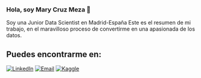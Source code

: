 ### Hola, soy Mary Cruz Meza  👋

Soy una Junior Data Scientist en Madrid-España
Este es el resumen de mi trabajo, en el maravilloso proceso de convertirme en una apasionada de los datos. 

## Puedes encontrarme en: 

[![LinkedIn](https://img.shields.io/badge/LinkedIn-0077B5?style=for-the-badge&logo=linkedin&logoColor=white)](https://www.linkedin.com/in/marycruzmezarivas/) [![Email](https://img.shields.io/badge/marycruzmezar@gmail.com-my_personal_email-EA4335?style=for-the-badge&logo=gmail&logoColor=BB001B&labelColor=FBBC05)](mailto:marycruzmezar@gmail.com) [![Kaggle](https://img.shields.io/badge/Kaggle-20BEFF?style=for-the-badge&logo=Kaggle&logoColor=white)](https://www.kaggle.com/marycruz11/)

